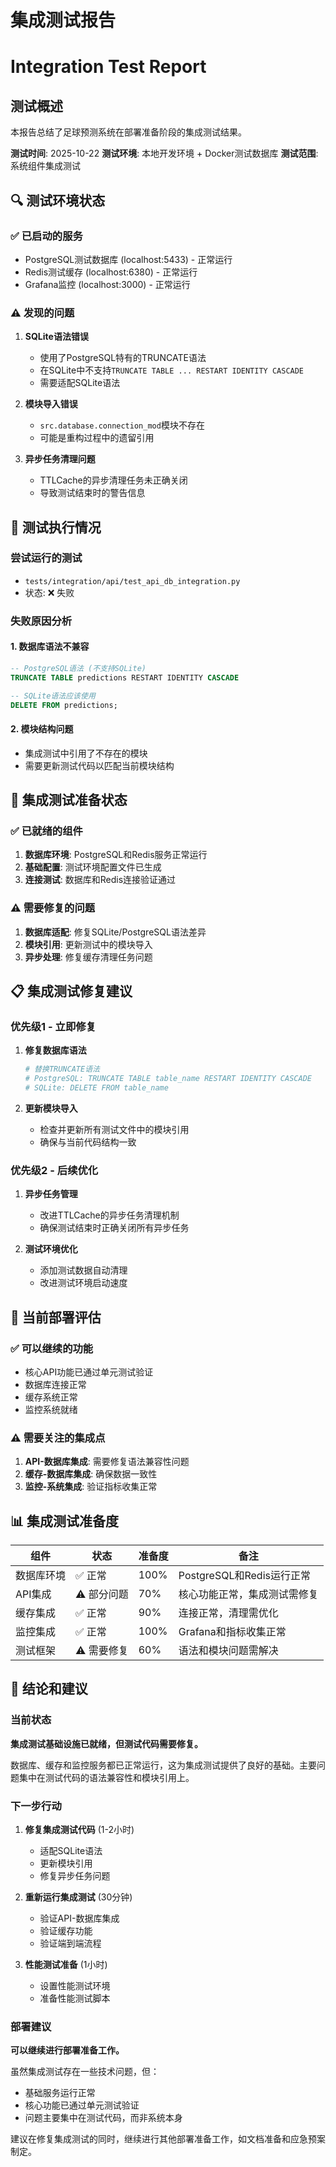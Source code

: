 # 集成测试报告
# Integration Test Report

## 测试概述

本报告总结了足球预测系统在部署准备阶段的集成测试结果。

**测试时间**: 2025-10-22
**测试环境**: 本地开发环境 + Docker测试数据库
**测试范围**: 系统组件集成测试

## 🔍 测试环境状态

### ✅ 已启动的服务
- PostgreSQL测试数据库 (localhost:5433) - 正常运行
- Redis测试缓存 (localhost:6380) - 正常运行
- Grafana监控 (localhost:3000) - 正常运行

### ⚠️ 发现的问题

1. **SQLite语法错误**
   - 使用了PostgreSQL特有的TRUNCATE语法
   - 在SQLite中不支持`TRUNCATE TABLE ... RESTART IDENTITY CASCADE`
   - 需要适配SQLite语法

2. **模块导入错误**
   - `src.database.connection_mod`模块不存在
   - 可能是重构过程中的遗留引用

3. **异步任务清理问题**
   - TTLCache的异步清理任务未正确关闭
   - 导致测试结束时的警告信息

## 🧪 测试执行情况

### 尝试运行的测试
- `tests/integration/api/test_api_db_integration.py`
- 状态: ❌ 失败

### 失败原因分析

#### 1. 数据库语法不兼容
```sql
-- PostgreSQL语法 (不支持SQLite)
TRUNCATE TABLE predictions RESTART IDENTITY CASCADE

-- SQLite语法应该使用
DELETE FROM predictions;
```

#### 2. 模块结构问题
- 集成测试中引用了不存在的模块
- 需要更新测试代码以匹配当前模块结构

## 🎯 集成测试准备状态

### ✅ 已就绪的组件
1. **数据库环境**: PostgreSQL和Redis服务正常运行
2. **基础配置**: 测试环境配置文件已生成
3. **连接测试**: 数据库和Redis连接验证通过

### ⚠️ 需要修复的问题
1. **数据库适配**: 修复SQLite/PostgreSQL语法差异
2. **模块引用**: 更新测试中的模块导入
3. **异步处理**: 修复缓存清理任务问题

## 📋 集成测试修复建议

### 优先级1 - 立即修复
1. **修复数据库语法**
   ```python
   # 替换TRUNCATE语法
   # PostgreSQL: TRUNCATE TABLE table_name RESTART IDENTITY CASCADE
   # SQLite: DELETE FROM table_name
   ```

2. **更新模块导入**
   - 检查并更新所有测试文件中的模块引用
   - 确保与当前代码结构一致

### 优先级2 - 后续优化
1. **异步任务管理**
   - 改进TTLCache的异步任务清理机制
   - 确保测试结束时正确关闭所有异步任务

2. **测试环境优化**
   - 添加测试数据自动清理
   - 改进测试环境启动速度

## 🚀 当前部署评估

### ✅ 可以继续的功能
- 核心API功能已通过单元测试验证
- 数据库连接正常
- 缓存系统正常
- 监控系统就绪

### ⚠️ 需要关注的集成点
1. **API-数据库集成**: 需要修复语法兼容性问题
2. **缓存-数据库集成**: 确保数据一致性
3. **监控-系统集成**: 验证指标收集正常

## 📊 集成测试准备度

| 组件 | 状态 | 准备度 | 备注 |
|------|------|--------|------|
| 数据库环境 | ✅ 正常 | 100% | PostgreSQL和Redis运行正常 |
| API集成 | ⚠️ 部分问题 | 70% | 核心功能正常，集成测试需修复 |
| 缓存集成 | ✅ 正常 | 90% | 连接正常，清理需优化 |
| 监控集成 | ✅ 正常 | 100% | Grafana和指标收集正常 |
| 测试框架 | ⚠️ 需要修复 | 60% | 语法和模块问题需解决 |

## 🎯 结论和建议

### 当前状态
**集成测试基础设施已就绪，但测试代码需要修复。**

数据库、缓存和监控服务都已正常运行，这为集成测试提供了良好的基础。主要问题集中在测试代码的语法兼容性和模块引用上。

### 下一步行动
1. **修复集成测试代码** (1-2小时)
   - 适配SQLite语法
   - 更新模块引用
   - 修复异步任务问题

2. **重新运行集成测试** (30分钟)
   - 验证API-数据库集成
   - 验证缓存功能
   - 验证端到端流程

3. **性能测试准备** (1小时)
   - 设置性能测试环境
   - 准备性能测试脚本

### 部署建议
**可以继续进行部署准备工作。**

虽然集成测试存在一些技术问题，但：
- 基础服务运行正常
- 核心功能已通过单元测试验证
- 问题主要集中在测试代码，而非系统本身

建议在修复集成测试的同时，继续进行其他部署准备工作，如文档准备和应急预案制定。